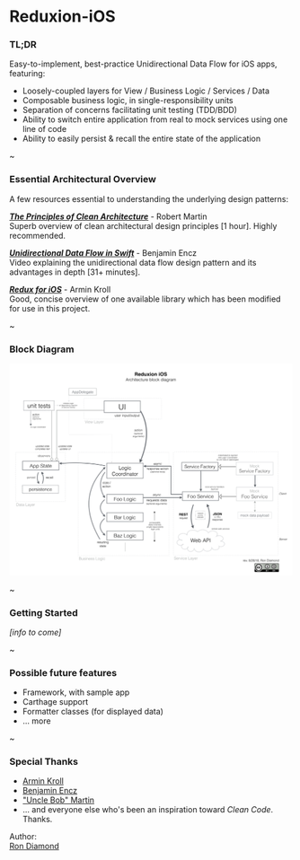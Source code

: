 
# Reduxion-iOS

### TL;DR
Easy-to-implement, best-practice Unidirectional Data Flow for iOS apps, featuring:  
- Loosely-coupled layers for View / Business Logic / Services / Data
- Composable business logic, in single-responsibility units
- Separation of concerns facilitating unit testing (TDD/BDD)
- Ability to switch entire application from real to mock services using one line of code
- Ability to easily persist & recall the entire state of the application

~

### Essential Architectural Overview  
A few resources essential to understanding the underlying design patterns:

[***The Principles of Clean Architecture***](https://www.youtube.com/watch?v=o_TH-Y78tt4&t=10m45s) - Robert Martin  
Superb overview of clean architectural design principles [1 hour].  Highly recommended.

[***Unidirectional Data Flow in Swift***](https://realm.io/news/benji-encz-unidirectional-data-flow-swift/) - Benjamin Encz  
Video explaining the unidirectional data flow design pattern and its advantages in depth [31+ minutes].

[***Redux for iOS***](http://blog.jtribe.com.au/redux-for-ios/) - Armin Kroll  
Good, concise overview of one available library which has been modified for use in this project.


~

### Block Diagram
![](./_Documentation/reduxion-ios-architecture-block-diagram.png)

~

### Getting Started
*[info to come]*

~

### Possible future features
- Framework, with sample app
- Carthage support
- Formatter classes (for displayed data)
- ... more

~
### Special Thanks
- [Armin Kroll](https://twitter.com/persival)
- [Benjamin Encz](https://twitter.com/benjaminencz)
- ["Uncle Bob" Martin](https://twitter.com/unclebobmartin)
- ... and everyone else who's been an inspiration toward *Clean Code*.  Thanks.


Author:  
[Ron Diamond](https://twitter.com/ron_diamond)  
